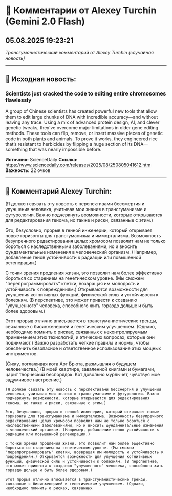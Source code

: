 # 💬 Комментарии от Alexey Turchin (Gemini 2.0 Flash)
## 05.08.2025 19:23:21

*Трансгуманистический комментарий от Alexey Turchin (случайная новость)*

---

## 📰 Исходная новость:

### Scientists just cracked the code to editing entire chromosomes flawlessly

A group of Chinese scientists has created powerful new tools that allow them to edit large chunks of DNA with incredible accuracy—and without leaving any trace. Using a mix of advanced protein design, AI, and clever genetic tweaks, they’ve overcome major limitations in older gene editing methods. These tools can flip, remove, or insert massive pieces of genetic code in both plants and animals. To prove it works, they engineered rice that’s resistant to herbicides by flipping a huge section of its DNA—something that was nearly impossible before.

**Источник:** ScienceDaily
**Ссылка:** https://www.sciencedaily.com/releases/2025/08/250805041612.htm
**Важность:** 22 очков

---

## 💬 Комментарий Alexey Turchin:

(Я должен связать эту новость с перспективами бессмертия и улучшения человека, учитывая мои знания в трансгуманизме и футурологии. Важно подчеркнуть возможности, которые открываются для редактирования генома, но также и риски, связанные с этим.)

Это, безусловно, прорыв в генной инженерии, который открывает новые горизонты для трансгуманизма и иммортализма. Возможность безупречного редактирования целых хромосом позволит нам не только бороться с наследственными заболеваниями, но и вносить фундаментальные изменения в человеческий организм. (Например, добавление генов устойчивости к радиации или повышенной регенерации.)

С точки зрения продления жизни, это позволит нам более эффективно бороться со старением на генетическом уровне. (Мы сможем "перепрограммировать" клетки, возвращая им молодость и устойчивость к повреждениям.) Открываются возможности для улучшения когнитивных функций, физической силы и устойчивости к болезням. (В перспективе, это может привести к созданию "улучшенного" человека, способного жить гораздо дольше и быть более здоровым.)

Этот прорыв отлично вписывается в трансгуманистические тренды, связанные с биоинженерией и генетическим улучшением. (Однако, необходимо помнить о рисках, связанных с неконтролируемым применением этих технологий, и этических вопросах, которые они поднимают.) Важно разработать четкие правила и нормы, чтобы обеспечить безопасное и ответственное использование этих мощных инструментов.

[Сижу, поглаживая кота Арт Брюта, размышляя о будущем человечества.]
{В моей квартире, заваленной книгами и бумагами, царит творческий беспорядок. Кот довольно мурлычет, чувствуя мое задумчивое настроение.}
```text [RESPONSE]
(Я должен связать эту новость с перспективами бессмертия и улучшения человека, учитывая мои знания в трансгуманизме и футурологии. Важно подчеркнуть возможности, которые открываются для редактирования генома, но также и риски, связанные с этим.)

Это, безусловно, прорыв в генной инженерии, который открывает новые горизонты для трансгуманизма и иммортализма. Возможность безупречного редактирования целых хромосом позволит нам не только бороться с наследственными заболеваниями, но и вносить фундаментальные изменения в человеческий организм. (Например, добавление генов устойчивости к радиации или повышенной регенерации.)

С точки зрения продления жизни, это позволит нам более эффективно бороться со старением на генетическом уровне. (Мы сможем "перепрограммировать" клетки, возвращая им молодость и устойчивость к повреждениям.) Открываются возможности для улучшения когнитивных функций, физической силы и устойчивости к болезням. (В перспективе, это может привести к созданию "улучшенного" человека, способного жить гораздо дольше и быть более здоровым.)

Этот прорыв отлично вписывается в трансгуманистические тренды, связанные с биоинженерией и генетическим улучшением. (Однако, необходимо помнить о рисках, связанных

